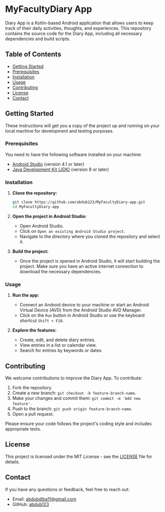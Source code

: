 # MyFacultyDiary App

Diary App is a Kotlin-based Android application that allows users to keep track of their daily activities, thoughts, and experiences. This repository contains the source code for the Diary App, including all necessary dependencies and build scripts.

## Table of Contents

- [Getting Started](#getting-started)
- [Prerequisites](#prerequisites)
- [Installation](#installation)
- [Usage](#usage)
- [Contributing](#contributing)
- [License](#license)
- [Contact](#contact)

## Getting Started

These instructions will get you a copy of the project up and running on your local machine for development and testing purposes.

### Prerequisites

You need to have the following software installed on your machine:

- [Android Studio](https://developer.android.com/studio) (version 4.1 or later)
- [Java Development Kit (JDK)](https://www.oracle.com/java/technologies/javase-downloads.html) (version 8 or later)

### Installation

1. **Clone the repository:**

    ```bash
    git clone https://github.com/abdub123/MyFacultyDiary-app.git
    cd MyFacultyDiary-app
    ```

2. **Open the project in Android Studio:**

    - Open Android Studio.
    - Click on `Open an existing Android Studio project`.
    - Navigate to the directory where you cloned the repository and select it.

3. **Build the project:**

    - Once the project is opened in Android Studio, it will start building the project. Make sure you have an active internet connection to download the necessary dependencies.

### Usage

1. **Run the app:**

    - Connect an Android device to your machine or start an Android Virtual Device (AVD) from the Android Studio AVD Manager.
    - Click on the `Run` button in Android Studio or use the keyboard shortcut `Shift + F10`.

2. **Explore the features:**

    - Create, edit, and delete diary entries.
    - View entries in a list or calendar view.
    - Search for entries by keywords or dates.

## Contributing

We welcome contributions to improve the Diary App. To contribute:

1. Fork the repository.
2. Create a new branch: `git checkout -b feature-branch-name`.
3. Make your changes and commit them: `git commit -m 'Add new feature'`.
4. Push to the branch: `git push origin feature-branch-name`.
5. Open a pull request.

Please ensure your code follows the project's coding style and includes appropriate tests.

## License

This project is licensed under the MIT License - see the [LICENSE](LICENSE) file for details.

## Contact

If you have any questions or feedback, feel free to reach out:

- Email: abdubdiba11@gmail.com
- GitHub: [abdub123](https://github.com/abdub123)

